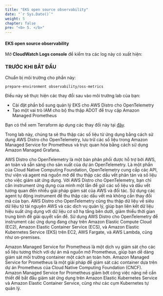 ```yaml
---
title: "EKS open source observability"
date: "`r Sys.Date()`"
weight: 5
chapter: false
pre: "<b> 5. </b>"
---
```


#### EKS open source observability

Mở **CloudWatch Logs console** để kiểm tra các log này có xuất hiện:

### TRƯỚC KHI BẮT ĐẦU
Chuẩn bị môi trường cho phần này:

```
prepare-environment observability/oss-metrics
```


Điều này sẽ thực hiện các thay đổi sau vào môi trường lab của bạn:

- Cài đặt phần bổ sung quản lý EKS cho AWS Distro cho OpenTelemetry
- Tạo một vai trò IAM cho bộ thu thập ADOT để truy cập Amazon Managed Prometheus

Bạn có thể xem Terraform áp dụng các thay đổi này tại [đây](link).

Trong lab này, chúng ta sẽ thu thập các số liệu từ ứng dụng bằng cách sử dụng AWS Distro cho OpenTelemetry, lưu trữ các số liệu trong Amazon Managed Service for Prometheus và trực quan hóa bằng cách sử dụng Amazon Managed Grafana.

AWS Distro cho OpenTelemetry là một bản phân phối được hỗ trợ bởi AWS, an toàn và sẵn sàng cho sản xuất của dự án OpenTelemetry. Là một phần của Cloud Native Computing Foundation, OpenTelemetry cung cấp các API, thư viện và agent mã nguồn mở để thu thập các dấu vết phân tán và số liệu cho việc giám sát ứng dụng. Với AWS Distro cho OpenTelemetry, bạn chỉ cần instrument ứng dụng của mình một lần để gửi các số liệu và dấu vết tương quan đến nhiều giải pháp giám sát của AWS và đối tác. Sử dụng các agent tự động instrument để thu thập các dấu vết mà không cần thay đổi mã của bạn. AWS Distro cho OpenTelemetry cũng thu thập dữ liệu về siêu dữ liệu từ tài nguyên AWS và các dịch vụ quản lý, giúp bạn liên kết dữ liệu hiệu suất ứng dụng với dữ liệu cơ sở hạ tầng bên dưới, giảm thiểu thời gian trung bình để giải quyết vấn đề. Sử dụng AWS Distro cho OpenTelemetry để instrument các ứng dụng đang chạy trên Amazon Elastic Compute Cloud (EC2), Amazon Elastic Container Service (ECS), và Amazon Elastic Kubernetes Service (EKS) trên EC2, AWS Fargate, và AWS Lambda, cũng như on-premises.

Amazon Managed Service for Prometheus là một dịch vụ giám sát cho các số liệu tương thích với dự án mã nguồn mở Prometheus, giúp bạn dễ dàng giám sát môi trường container một cách an toàn hơn. Amazon Managed Service for Prometheus là một giải pháp để giám sát các container dựa trên dự án Prometheus của Cloud Native Computing Foundation (CNCF). Amazon Managed Service for Prometheus giảm bớt công việc nặng nề cần thiết để bắt đầu giám sát ứng dụng trên Amazon Elastic Kubernetes Service và Amazon Elastic Container Service, cũng như các cụm Kubernetes tự quản lý.
